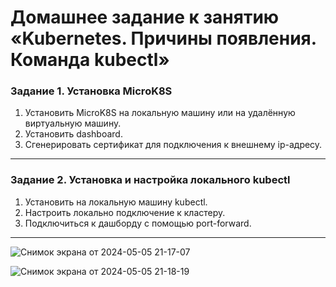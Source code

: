 # Домашнее задание к занятию «Kubernetes. Причины появления. Команда kubectl»


### Задание 1. Установка MicroK8S

1. Установить MicroK8S на локальную машину или на удалённую виртуальную машину.
2. Установить dashboard.
3. Сгенерировать сертификат для подключения к внешнему ip-адресу.

------

### Задание 2. Установка и настройка локального kubectl
1. Установить на локальную машину kubectl.
2. Настроить локально подключение к кластеру.
3. Подключиться к дашборду с помощью port-forward.

------

![Снимок экрана от 2024-05-05 21-17-07](https://github.com/arklucis/K8s/assets/154414081/7dffe571-7b77-40f8-99a1-de762d7a82a8)

![Снимок экрана от 2024-05-05 21-18-19](https://github.com/arklucis/K8s/assets/154414081/1a4721bb-b3ba-41f8-81c3-8b317d7e3e6f)
